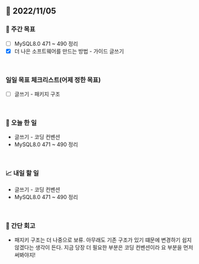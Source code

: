 ## 📅 2022/11/05


### 👏 주간 목표

- [ ] MySQL8.0 471 ~ 490 정리
- [x] 더 나은 소프트웨어를 만드는 방법 - 가이드 글쓰기

<br/>

### 일일 목표 체크리스트(어제 정한 목표)

- [ ] 글쓰기 - 패키지 구조

<br/>

### 💯 오늘 한 일

- 글쓰기 - 코딩 컨벤션
- MySQL8.0 471 ~ 490 정리

<br/>

### 📈 내일 할 일

- 글쓰기 - 코딩 컨벤션
- MySQL8.0 471 ~ 490 정리

<br/>

### 🤔 간단 회고

- 패지키 구조는 더 나중으로 보류. 아무래도 기존 구조가 있기 떄문에 변경하기 쉽지 않겠다는 생각이 든다.
지금 당장 더 필요한 부분은 코딩 컨벤션이라 요 부분을 먼저 써봐야지!